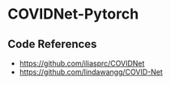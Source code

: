# **COVIDNet-Pytorch**

## Code References

- https://github.com/iliasprc/COVIDNet
- https://github.com/lindawangg/COVID-Net